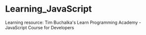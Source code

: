 # Learning_JavaScript
Learning resource: Tim Buchalka's Learn Programming Academy - JavaScript Course for Developers
